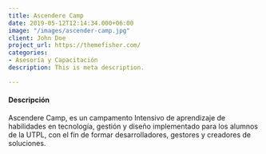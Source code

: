 ```yaml
---
title: Ascendere Camp
date: 2019-05-12T12:14:34.000+06:00
image: "/images/ascender-camp.jpg"
client: John Doe
project_url: https://themefisher.com/
categories:
- Asesoría y Capacitación
description: This is meta description.

---
```

#### Descripción

Ascendere Camp, es un campamento Intensivo de aprendizaje de habilidades en tecnología, gestión y diseño implementado para los alumnos de la UTPL, con el fin de formar desarrolladores, gestores y creadores de soluciones.